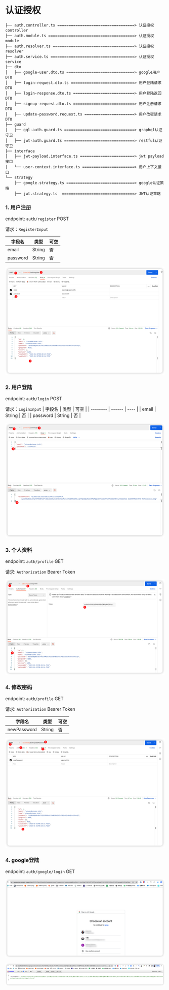 # 认证授权
```
├── auth.controller.ts ==================================> 认证授权controller
├── auth.module.ts ======================================> 认证授权module
├── auth.resolver.ts ====================================> 认证授权resolver
├── auth.service.ts =====================================> 认证授权service 
├── dto
│   ├── google-user.dto.ts ==============================> google用户DTO
│   ├── login-request.dto.ts ============================> 用户登陆请求DTO
│   ├── login-response.dto.ts ===========================> 用户登陆返回DTO
│   ├── signup-request.dto.ts ===========================> 用户注册请求DTO
│   ├── update-password.request.ts ======================> 用户改密请求DTO
├── guard
│   ├── gql-auth.guard.ts ===============================> graphql认证守卫
│   ├── jwt-auth.guard.ts ===============================> restful认证守卫
├── interface
│   ├── jwt-payload.interface.ts ========================> jwt payload接口
│   └── user-context.interface.ts =======================> 用户上下文接口
└── strategy
    ├── google.strategy.ts ==============================> google认证策略
    ├── jwt.strategy.ts  ================================> JWT认证策略 
```



### 1. 用户注册

endpoint: `auth/register` POST 

请求：`RegisterInput`

| 字段名   | 类型   | 可空 |
| -------- | ------ | ---- |
| email    | String | 否   |
| password | String | 否   |

![register](/feature/auth/register.png)

### 2. 用户登陆

endpoint: `auth/login`  POST 

请求：`LoginInput`
| 字段名   | 类型   | 可空 |
| -------- | ------ | ---- |
| email    | String | 否   |
| password | String | 否   |

![login](/feature/auth/login.png)



### 3. 个人资料

endpoint: `auth/profile`  GET

请求: `Authorization` Bearer Token

![profile](/feature/auth/profile.png)

 
### 4. 修改密码

endpoint: `auth/profile`  GET

请求: `Authorization` Bearer Token

| 字段名   | 类型   | 可空 |
| -------- | ------ | ---- |
| newPassword    | String | 否   |

![update-password](/feature/auth/update-password.png)



### 4. google登陆

endpoint: `auth/google/login`  GET

![google-login](/feature/auth/google-login.png)

![google-callback](/feature/auth/google-callback.png)





